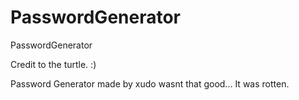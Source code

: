 # PasswordGenerator
PasswordGenerator


Credit to the turtle. :)


Password Generator made by xudo wasnt that good... It was rotten.

